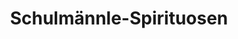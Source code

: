---
title: "Schulmännle-Spirituosen"
url: /auengrund/schulmaennle-spirituosen/
shop: Spirituosen
---